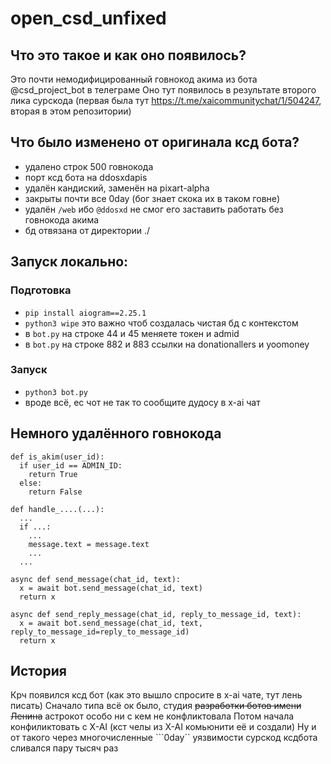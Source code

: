 # open_csd_unfixed

## Что это такое и как оно появилось?
Это почти немодифицированный говнокод акима из бота @csd_project_bot в телеграме
Оно тут появилось в результате второго лика сурскода (первая была тут https://t.me/xaicommunitychat/1/504247, вторая в этом репозитории)

## Что было изменено от оригинала ксд бота?
 - удалено строк 500 говнокода
 - порт ксд бота на ddosxdapis
 - удалён кандиский, заменён на pixart-alpha
 - закрыты почти все 0day (бог знает скока их в таком говне)
 - удалён `/web` ибо `@ddosxd` не смог его заставить работать без говнокода акима
 - бд отвязана от директории ./

## Запуск локально:
### Подготовка
 - ```pip install aiogram==2.25.1```
 - ```python3 wipe``` это важно чтоб создалась чистая бд с контекстом
 - в ```bot.py``` на строке 44 и 45 меняете токен и admid
 - в ```bot.py``` на строке 882 и 883 ссылки на donationallers и yoomoney
### Запуск
 - ```python3 bot.py```
 -  вроде всё, ес чот не так то сообщите дудосу в x-ai чат

## Немного удалённого говнокода

```python3
def is_akim(user_id):
  if user_id == ADMIN_ID:
    return True
  else:
    return False
```

```python3
def handle_....(...):
  ...
  if ...:
    ...
    message.text = message.text
    ...
  ...
```

```python3
async def send_message(chat_id, text):
  x = await bot.send_message(chat_id, text)
  return x

async def send_reply_message(chat_id, reply_to_message_id, text):
  x = await bot.send_message(chat_id, text, reply_to_message_id=reply_to_message_id)
  return x
```

## История
Крч появился ксд бот (как это вышло спросите в x-ai чате, тут лень писать)
Сначало типа всё ок было, студия ~~разработки ботов имени Ленина~~ астрокот особо ни с кем не конфликтовала
Потом начала конфиликтовать с X-AI (кст челы из X-AI комьюнити её и создали)
Ну и от такого через многочисленные ```0day`` уязвимости сурскод ксдбота сливался пару тысяч раз

